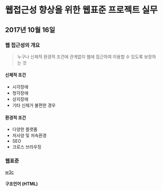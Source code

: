 # 웹접근성 향상을 위한 웹표준 프로젝트 실무
## 2017년 10월 16일
### 웹 접근성의 개요
> 누구나 신체적 환경적 조건에 관계없이 웹에 접근하여 이용할 수 있도록 보장하는 것
#### 신체적 조건
+ 시각장애
+ 청각장애
+ 상지장애
+ 기타 신체가 불편한 경우
#### 환경적 조건
+ 다양한 플랫폼
+ 저사양 및 저속환경
+ SEO
+ 크로스 브라우징

### 웹표준
[w3c](http://w3.org)
#### 구조언어 (HTML)
